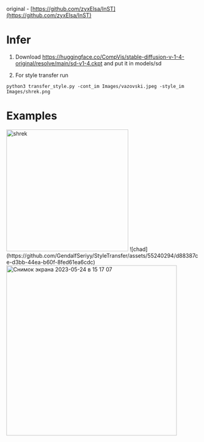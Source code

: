 original - [https://github.com/zyxElsa/InST](https://github.com/zyxElsa/InST)

# Infer
1. Download https://huggingface.co/CompVis/stable-diffusion-v-1-4-original/resolve/main/sd-v1-4.ckpt and put it in models/sd

2. For style transfer run
```
python3 transfer_style.py -cont_im Images/vazovski.jpeg -style_im Images/shrek.png
```
# Examples


<img width="319" alt="shrek" src="https://github.com/GendalfSeriyy/StyleTransfer/assets/55240294/f27df31f-34ff-4438-abd9-bb551fc0d0c7">
![chad](https://github.com/GendalfSeriyy/StyleTransfer/assets/55240294/d88387ce-d3bb-44ea-b60f-8fed61ea6cdc)
<img width="446" alt="Снимок экрана 2023-05-24 в 15 17 07" src="https://github.com/GendalfSeriyy/StyleTransfer/assets/55240294/e6b72442-f7f4-4883-91df-796163b1ec52">
